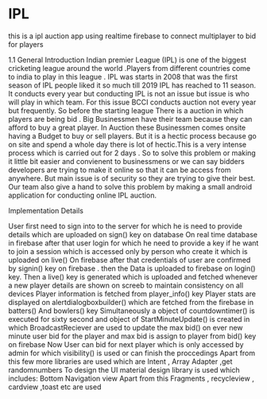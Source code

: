 # IPL
this is a ipl auction app using realtime firebase to connect multiplayer to bid for players  

1.1	General Introduction
Indian premier League (IPL) is one of the biggest cricketing league around the world .Players from different countries come to india to play in this league . IPL was starts in 2008 that was the first season of IPL people liked it so much till 2019 IPL has reached to 11 season.
It conducts every year but conducting IPL  is not an issue but issue is who will play in which team. For this issue BCCI conducts auction not every year but frequently. So before the starting league There is a auction in which players are being bid .
Big Businessmen have their team because they can afford to buy a great player. In Auction these Businessmen comes onsite having a Budget to buy or sell players. But it is a hectic process because go on site and spend a whole day there is lot of hectic.This is a very intense process which is carried out for 2 days . 
So to solve this problem or making it little bit easier and convienent to businessmens or we can say bidders developers are trying to make it online so that it can be access from anywhere. But main issue is of security so they are trying to give their best. Our team also give a hand to solve
this problem by making a small android application for conducting online IPL auction.



Implementation Details  

User first need to sign into to the server for which he is need to provide details which are uploaded on sign() key on database 
On real time database in firebase after that user login for which he need to provide a key if he want to join a session which is accessed only by person who create it which is uploaded on live()
On firebase after that credentials of user are confirmed by signin() key on firebase . then the
Data is uploaded to firebase on login() key.
Then a live() key is generated which is uploaded and fetched whenever a new player details are shown on screeb to maintain consistency on all devices
Player information is fetched from player_info() key
Player stats are displayed on alertdialogboxbuilder() which are fetched from the firebase in batters() 
And bowlers() key
Simultaneously a object of countdowntimer() is executed for sixty second 
and object of StartMinuteUpdate() is created in which BroadcastReciever are used to update the max bid() on ever new minute
user bid for the player and max bid is assign to player from bid() key on firebase
Now User can bid for next player which is only accessed by admin for which visibility() is used  or can finish the proccedings
Apart from this few more libraries are used which are
Intent , Array Adapter ,get randomnumbers
To design the UI material design library is used which includes:
Bottom Navigation view 
Apart from this Fragments  , recycleview , cardview ,toast etc are used
